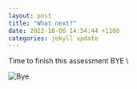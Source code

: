```yaml
---
layout: post
title: "What next?"
date: 2022-10-06 14:54:44 +1100
categories: jekyll update
---
```


Time to finish this assessment
BYE \

![Bye](MyProject/assets/bye.gif)

